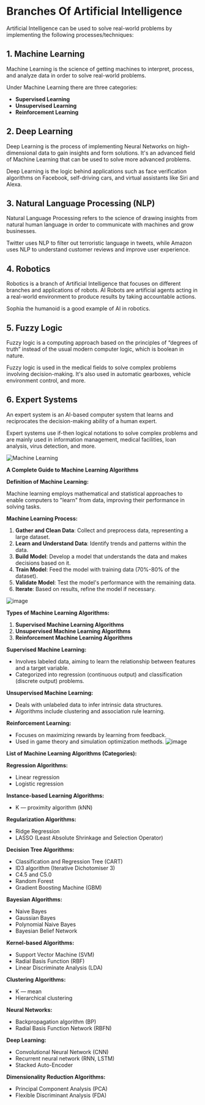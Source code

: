 # Branches Of Artificial Intelligence

Artificial Intelligence can be used to solve real-world problems by implementing the following processes/techniques:

## 1. Machine Learning

Machine Learning is the science of getting machines to interpret, process, and analyze data in order to solve real-world problems.

Under Machine Learning there are three categories:

- **Supervised Learning**
- **Unsupervised Learning**
- **Reinforcement Learning**

## 2. Deep Learning

Deep Learning is the process of implementing Neural Networks on high-dimensional data to gain insights and form solutions. It's an advanced field of Machine Learning that can be used to solve more advanced problems.

Deep Learning is the logic behind applications such as face verification algorithms on Facebook, self-driving cars, and virtual assistants like Siri and Alexa.

## 3. Natural Language Processing (NLP)

Natural Language Processing refers to the science of drawing insights from natural human language in order to communicate with machines and grow businesses.

Twitter uses NLP to filter out terroristic language in tweets, while Amazon uses NLP to understand customer reviews and improve user experience.

## 4. Robotics

Robotics is a branch of Artificial Intelligence that focuses on different branches and applications of robots. AI Robots are artificial agents acting in a real-world environment to produce results by taking accountable actions.

Sophia the humanoid is a good example of AI in robotics.

## 5. Fuzzy Logic

Fuzzy logic is a computing approach based on the principles of “degrees of truth” instead of the usual modern computer logic, which is boolean in nature.

Fuzzy logic is used in the medical fields to solve complex problems involving decision-making. It's also used in automatic gearboxes, vehicle environment control, and more.

## 6. Expert Systems

An expert system is an AI-based computer system that learns and reciprocates the decision-making ability of a human expert.

Expert systems use if-then logical notations to solve complex problems and are mainly used in information management, medical facilities, loan analysis, virus detection, and more.


![Machine Learning](ml_image.jpg)

**A Complete Guide to Machine Learning Algorithms**

**Definition of Machine Learning:**

Machine learning employs mathematical and statistical approaches to enable computers to "learn" from data, improving their performance in solving tasks.

**Machine Learning Process:**

1. **Gather and Clean Data**: Collect and preprocess data, representing a large dataset.
2. **Learn and Understand Data**: Identify trends and patterns within the data.
3. **Build Model**: Develop a model that understands the data and makes decisions based on it.
4. **Train Model**: Feed the model with training data (70%-80% of the dataset).
5. **Validate Model**: Test the model's performance with the remaining data.
6. **Iterate**: Based on results, refine the model if necessary.

![image](https://github.com/Dhananjay-97/GenAI/assets/125077594/69e0b234-69d6-46dc-a17c-7acffa8e8c2e)


**Types of Machine Learning Algorithms:**

1. **Supervised Machine Learning Algorithms**
2. **Unsupervised Machine Learning Algorithms**
3. **Reinforcement Machine Learning Algorithms**

**Supervised Machine Learning:**

- Involves labeled data, aiming to learn the relationship between features and a target variable.
- Categorized into regression (continuous output) and classification (discrete output) problems.

**Unsupervised Machine Learning:**

- Deals with unlabeled data to infer intrinsic data structures.
- Algorithms include clustering and association rule learning.

**Reinforcement Learning:**

- Focuses on maximizing rewards by learning from feedback.
- Used in game theory and simulation optimization methods.
![image](https://github.com/Dhananjay-97/GenAI/assets/125077594/07f131a1-ccfb-4880-b8b8-91ce089d3996)

**List of Machine Learning Algorithms (Categories):**

**Regression Algorithms:**
- Linear regression
- Logistic regression

**Instance-based Learning Algorithms:**
- K — proximity algorithm (kNN)

**Regularization Algorithms:**
- Ridge Regression
- LASSO (Least Absolute Shrinkage and Selection Operator)

**Decision Tree Algorithms:**
- Classification and Regression Tree (CART)
- ID3 algorithm (Iterative Dichotomiser 3)
- C4.5 and C5.0
- Random Forest
- Gradient Boosting Machine (GBM)

**Bayesian Algorithms:**
- Naive Bayes
- Gaussian Bayes
- Polynomial Naive Bayes
- Bayesian Belief Network

**Kernel-based Algorithms:**
- Support Vector Machine (SVM)
- Radial Basis Function (RBF)
- Linear Discriminate Analysis (LDA)

**Clustering Algorithms:**
- K — mean
- Hierarchical clustering

**Neural Networks:**
- Backpropagation algorithm (BP)
- Radial Basis Function Network (RBFN)

**Deep Learning:**
- Convolutional Neural Network (CNN)
- Recurrent neural network (RNN, LSTM)
- Stacked Auto-Encoder

**Dimensionality Reduction Algorithms:**
- Principal Component Analysis (PCA)
- Flexible Discriminant Analysis (FDA)


